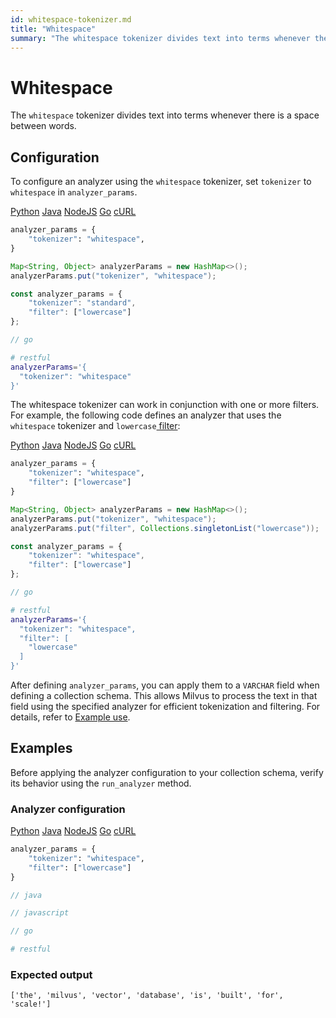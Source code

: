```yaml
---
id: whitespace-tokenizer.md
title: "Whitespace"
summary: "The whitespace tokenizer divides text into terms whenever there is a space between words."
---
```


# Whitespace

The `whitespace` tokenizer divides text into terms whenever there is a space between words.

## Configuration

To configure an analyzer using the `whitespace` tokenizer, set `tokenizer` to `whitespace` in `analyzer_params`.

<div class="multipleCode">
    <a href="#python">Python</a>
    <a href="#java">Java</a>
    <a href="#javascript">NodeJS</a>
    <a href="#go">Go</a>
    <a href="#bash">cURL</a>
</div>

```python
analyzer_params = {
    "tokenizer": "whitespace",
}
```

```java
Map<String, Object> analyzerParams = new HashMap<>();
analyzerParams.put("tokenizer", "whitespace");
```

```javascript
const analyzer_params = {
    "tokenizer": "standard",
    "filter": ["lowercase"]
};
```

```go
// go
```

```bash
# restful
analyzerParams='{
  "tokenizer": "whitespace"
}'
```

The whitespace tokenizer can work in conjunction with one or more filters. For example, the following code defines an analyzer that uses the `whitespace` tokenizer and `lowercase`[ filter](lowercase-filter.md):

<div class="multipleCode">
    <a href="#python">Python</a>
    <a href="#java">Java</a>
    <a href="#javascript">NodeJS</a>
    <a href="#go">Go</a>
    <a href="#bash">cURL</a>
</div>

```python
analyzer_params = {
    "tokenizer": "whitespace",
    "filter": ["lowercase"]
}
```

```java
Map<String, Object> analyzerParams = new HashMap<>();
analyzerParams.put("tokenizer", "whitespace");
analyzerParams.put("filter", Collections.singletonList("lowercase"));
```

```javascript
const analyzer_params = {
    "tokenizer": "whitespace",
    "filter": ["lowercase"]
};
```

```go
// go
```

```bash
# restful
analyzerParams='{
  "tokenizer": "whitespace",
  "filter": [
    "lowercase"
  ]
}'
```

After defining `analyzer_params`, you can apply them to a `VARCHAR` field when defining a collection schema. This allows Milvus to process the text in that field using the specified analyzer for efficient tokenization and filtering. For details, refer to [Example use](analyzer-overview.md#Example-use).

## Examples

Before applying the analyzer configuration to your collection schema, verify its behavior using the `run_analyzer` method.

### Analyzer configuration

<div class="multipleCode">
    <a href="#python">Python</a>
    <a href="#java">Java</a>
    <a href="#javascript">NodeJS</a>
    <a href="#go">Go</a>
    <a href="#bash">cURL</a>
</div>

```python
analyzer_params = {
    "tokenizer": "whitespace",
    "filter": ["lowercase"]
}
```

```java
// java
```

```javascript
// javascript
```

```go
// go
```

```bash
# restful
```

### Expected output

```plaintext
['the', 'milvus', 'vector', 'database', 'is', 'built', 'for', 'scale!']
```

